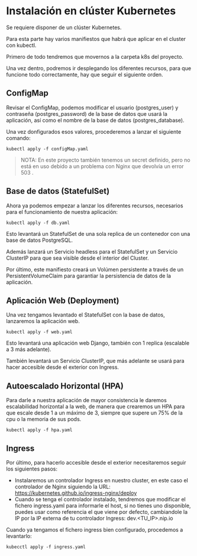 # Instalación en clúster Kubernetes

Se requiere disponer de un clúster Kubernetes.

Para esta parte hay varios manifiestos que habrá que aplicar en el cluster con kubectl.

Primero de todo tendremos que movernos a la carpeta k8s del proyecto.

Una vez dentro, podremos ir desplegando los diferentes recursos, para que funcione todo correctamente, hay que seguir el siguiente orden.

## ConfigMap

Revisar el ConfigMap, podemos modificar el usuario (postgres_user) y contraseña (postgres_password) de la base de datos que usará la aplicación, así como el nombre de la base de datos (postgres_database).

Una vez donfigurados esos valores, procederemos a lanzar el siguiente comando:

```mermaid
kubectl apply -f configMap.yaml
```

> NOTA: En este proyecto también tenemos un secret definido, pero no está en uso debido a un problema con Nginx que devolvía un error 503 .

## Base de datos (StatefulSet)

Ahora ya podemos empezar a lanzar los diferentes recursos, necesarios para el funcionamiento de nuestra aplicación:

```mermaid
kubectl apply -f db.yaml
```

Esto levantará un StatefulSet de una sola replica de un contenedor con una base de datos PostgreSQL.

Además lanzará un Servicio headless para el StatefulSet y un Servicio ClusterIP para que sea visible desde el interior del Cluster.

Por último, este manifiesto creará un Volúmen persistente a través de un PersistentVolumeClaim para garantiar la persistencia de datos de la aplicación.

## Aplicación Web (Deployment)

Una vez tengamos levantado el StatefulSet con la base de datos, lanzaremos la aplicación web.

```mermaid
kubectl apply -f web.yaml
```

Esto levantará una aplicación web Django, también con 1 replica (escalable a 3 más adelante).

También levantará un Servicio ClusterIP, que más adelante se usará para hacer accesible desde el exterior con Ingress.

## Autoescalado Horizontal (HPA)

Para darle a nuestra aplicación de mayor consistencia le daremos escalabilidad horizontal a la web, de manera que crearemos un HPA para que escale desde 1 a un máximo de 3, siempre que supere un 75% de la cpu o la memoria de sus pods.

```mermaid
kubectl apply -f hpa.yaml
```

## Ingress

Por último, para hacerlo accesible desde el exterior necesitaremos seguir los siguientes pasos:
-   Instalaremos un controlador Ingress en nuestro cluster, en este caso el controlador de Nginx siguiendo la URL: https://kubernetes.github.io/ingress-nginx/deploy
-   Cuando se tenga el controlador instalado, tendremos que modificar el fichero ingress.yaml para informarle el host, si no tienes uno disponible, puedes usar como referencia el que viene por defecto, cambiandole la IP por la IP externa de tu controlador Ingress: dev.<TU_IP>.nip.io

Cuando ya tengamos el fichero ingress bien configurado, procedemos a levantarlo:

```mermaid
kubecctl apply -f ingress.yaml
```

